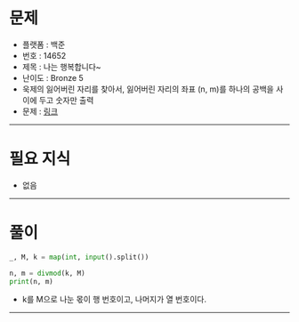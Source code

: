 # 문제
- 플랫폼 : 백준
- 번호 : 14652
- 제목 : 나는 행복합니다~
- 난이도 : Bronze 5
- 욱제의 잃어버린 자리를 찾아서, 잃어버린 자리의 좌표 (n, m)를 하나의 공백을 사이에 두고 숫자만 출력
- 문제 : <a href="https://www.acmicpc.net/problem/14652" target="_blank">링크</a>

---

# 필요 지식
- 없음

---

# 풀이
```python
_, M, k = map(int, input().split())

n, m = divmod(k, M)
print(n, m)
```
- k를 M으로 나눈 몫이 행 번호이고, 나머지가 열 번호이다.

---

